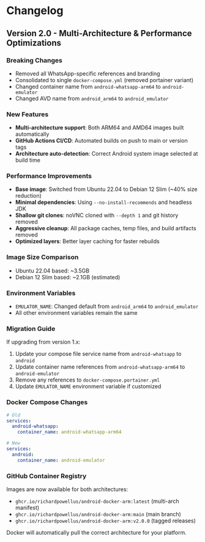 # Changelog

## Version 2.0 - Multi-Architecture & Performance Optimizations

### Breaking Changes
- Removed all WhatsApp-specific references and branding
- Consolidated to single `docker-compose.yml` (removed portainer variant)
- Changed container name from `android-whatsapp-arm64` to `android-emulator`
- Changed AVD name from `android_arm64` to `android_emulator`

### New Features
- **Multi-architecture support**: Both ARM64 and AMD64 images built automatically
- **GitHub Actions CI/CD**: Automated builds on push to main or version tags
- **Architecture auto-detection**: Correct Android system image selected at build time

### Performance Improvements
- **Base image**: Switched from Ubuntu 22.04 to Debian 12 Slim (~40% size reduction)
- **Minimal dependencies**: Using `--no-install-recommends` and headless JDK
- **Shallow git clones**: noVNC cloned with `--depth 1` and git history removed
- **Aggressive cleanup**: All package caches, temp files, and build artifacts removed
- **Optimized layers**: Better layer caching for faster rebuilds

### Image Size Comparison
- Ubuntu 22.04 based: ~3.5GB
- Debian 12 Slim based: ~2.1GB (estimated)

### Environment Variables
- `EMULATOR_NAME`: Changed default from `android_arm64` to `android_emulator`
- All other environment variables remain the same

### Migration Guide

If upgrading from version 1.x:

1. Update your compose file service name from `android-whatsapp` to `android`
2. Update container name references from `android-whatsapp-arm64` to `android-emulator`
3. Remove any references to `docker-compose.portainer.yml`
4. Update `EMULATOR_NAME` environment variable if customized

### Docker Compose Changes
```yaml
# Old
services:
  android-whatsapp:
    container_name: android-whatsapp-arm64

# New
services:
  android:
    container_name: android-emulator
```

### GitHub Container Registry
Images are now available for both architectures:
- `ghcr.io/richardpowellus/android-docker-arm:latest` (multi-arch manifest)
- `ghcr.io/richardpowellus/android-docker-arm:main` (main branch)
- `ghcr.io/richardpowellus/android-docker-arm:v2.0.0` (tagged releases)

Docker will automatically pull the correct architecture for your platform.
